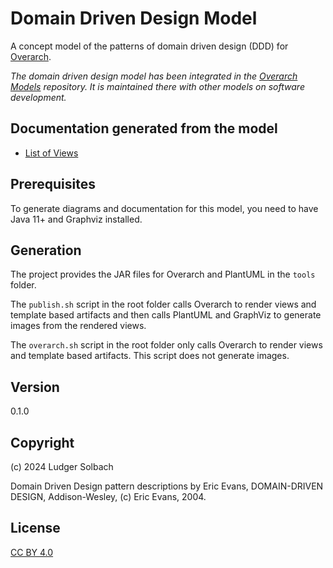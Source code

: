 
# Domain Driven Design Model
A concept model of the patterns of domain driven design (DDD) for [Overarch](https://github.com/soulspace-org/overarch). 

*The domain driven design model has been integrated in the [Overarch Models](https://github.com/lsolbach/overarch-models) repository. It is maintained there with other models on software development.*

## Documentation generated from the model
* [List of Views](docs/views.md)

## Prerequisites
To generate diagrams and documentation for this model, you need to have Java 11+ and Graphviz installed.

## Generation
The project provides the JAR files for Overarch and PlantUML in the `tools` folder.

The `publish.sh` script in the root folder calls Overarch to render views and
template based artifacts and then calls PlantUML and GraphViz to generate
images from the rendered views.

The `overarch.sh` script in the root folder only calls Overarch to render views
and template based artifacts. This script does not generate images.

## Version
0.1.0

## Copyright
(c) 2024 Ludger Solbach

Domain Driven Design pattern descriptions by
Eric Evans, DOMAIN-DRIVEN DESIGN, Addison-Wesley, (c) Eric Evans, 2004.

## License
[CC BY 4.0](https://creativecommons.org/licenses/by/4.0/)
